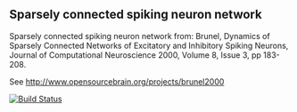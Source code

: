 ## Sparsely connected spiking neuron network

Sparsely connected spiking neuron network from: Brunel, Dynamics of Sparsely Connected Networks of Excitatory and Inhibitory Spiking Neurons, Journal of Computational Neuroscience 2000, Volume 8, Issue 3, pp 183-208.

See http://www.opensourcebrain.org/projects/brunel2000

[![Build Status](https://travis-ci.org/OpenSourceBrain/Brunel2000.svg?branch=master)](https://travis-ci.org/OpenSourceBrain/Brunel2000)
